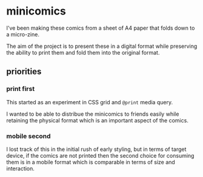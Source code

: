 # minicomics

I've been making these comics from a sheet of A4 paper that 
folds down to a micro-zine.

The aim of the project is to present these in a digital format while preserving the ability to print them and fold them into the original format.

## priorities

### print first

This started as an experiment in CSS grid and `@print` media query.

I wanted to be able to distribue the minicomics to friends easily while retaining the physical format which is an important aspect of the comics. 

### mobile second

I lost track of this in the initial rush of early styling, but in terms of target device, if the comics are not printed then the second choice for consuming them is in a mobile format which is comparable in terms of size and interaction.



